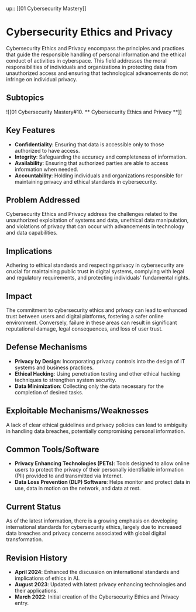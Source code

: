 up:: [[01 Cybersecurity Mastery]]
# Cybersecurity Ethics and Privacy

Cybersecurity Ethics and Privacy encompass the principles and practices that guide the responsible handling of personal information and the ethical conduct of activities in cyberspace. This field addresses the moral responsibilities of individuals and organizations in protecting data from unauthorized access and ensuring that technological advancements do not infringe on individual privacy.

## Subtopics

![[01 Cybersecurity Mastery#10. ** Cybersecurity Ethics and Privacy **]]

## Key Features

- **Confidentiality**: Ensuring that data is accessible only to those authorized to have access.
- **Integrity**: Safeguarding the accuracy and completeness of information.
- **Availability**: Ensuring that authorized parties are able to access information when needed.
- **Accountability**: Holding individuals and organizations responsible for maintaining privacy and ethical standards in cybersecurity.

## Problem Addressed

Cybersecurity Ethics and Privacy address the challenges related to the unauthorized exploitation of systems and data, unethical data manipulation, and violations of privacy that can occur with advancements in technology and data capabilities.

## Implications

Adhering to ethical standards and respecting privacy in cybersecurity are crucial for maintaining public trust in digital systems, complying with legal and regulatory requirements, and protecting individuals' fundamental rights.

## Impact

The commitment to cybersecurity ethics and privacy can lead to enhanced trust between users and digital platforms, fostering a safer online environment. Conversely, failure in these areas can result in significant reputational damage, legal consequences, and loss of user trust.

## Defense Mechanisms

- **Privacy by Design**: Incorporating privacy controls into the design of IT systems and business practices.
- **Ethical Hacking**: Using penetration testing and other ethical hacking techniques to strengthen system security.
- **Data Minimization**: Collecting only the data necessary for the completion of desired tasks.

## Exploitable Mechanisms/Weaknesses

A lack of clear ethical guidelines and privacy policies can lead to ambiguity in handling data breaches, potentially compromising personal information.

## Common Tools/Software

- **Privacy Enhancing Technologies (PETs)**: Tools designed to allow online users to protect the privacy of their personally identifiable information (PII) provided to and transmitted via Internet.
- **Data Loss Prevention (DLP) Software**: Helps monitor and protect data in use, data in motion on the network, and data at rest.

## Current Status

As of the latest information, there is a growing emphasis on developing international standards for cybersecurity ethics, largely due to increased data breaches and privacy concerns associated with global digital transformation.

## Revision History

- **April 2024**: Enhanced the discussion on international standards and implications of ethics in AI.
- **August 2023**: Updated with latest privacy enhancing technologies and their applications.
- **March 2022**: Initial creation of the Cybersecurity Ethics and Privacy entry.